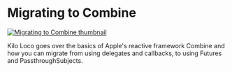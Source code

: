 # Migrating to Combine

[![Migrating to Combine thumbnail](https://img.youtube.com/vi/rqYiA5N4X5w/0.jpg)](https://www.youtube.com/watch?v=rqYiA5N4X5w)

Kilo Loco goes over the basics of Apple's reactive framework Combine and how you can migrate from using delegates and callbacks, to using Futures and PassthroughSubjects.
